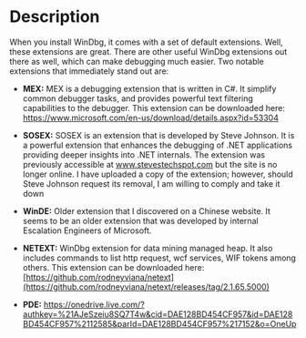 # Description

When you install WinDbg, it comes with a set of default extensions. Well, these extensions are great. There are other useful WinDbg extensions out there as well, which can make debugging much easier. Two notable extensions that immediately stand out are:

- **MEX:** MEX is a debugging extension that is written in C#. It simplify common debugger tasks, and provides powerful text filtering capabilities to the debugger. This extension can be downloaded here: https://www.microsoft.com/en-us/download/details.aspx?id=53304
  
- **SOSEX:** SOSEX is an extension that is developed by Steve Johnson. It is a powerful extension that enhances the debugging of .NET applications providing deeper insights into .NET internals. The extension was previously accessible at www.stevestechspot.com but the site is no longer online. I have uploaded a copy of the extension; however, should Steve Johnson request its removal, I am willing to comply and take it down

- **WinDE:** Older extension that I discovered on a Chinese website. It seems to be an older extension that was developed by internal Escalation Engineers of Microsoft.

- **NETEXT:** WinDbg extension for data mining managed heap. It also includes commands to list http request, wcf services, WIF tokens among others. This extension can be downloaded here: [https://github.com/rodneyviana/netext](https://github.com/rodneyviana/netext/releases/tag/2.1.65.5000)

- **PDE:** https://onedrive.live.com/?authkey=%21AJeSzeiu8SQ7T4w&cid=DAE128BD454CF957&id=DAE128BD454CF957%2112585&parId=DAE128BD454CF957%217152&o=OneUp
